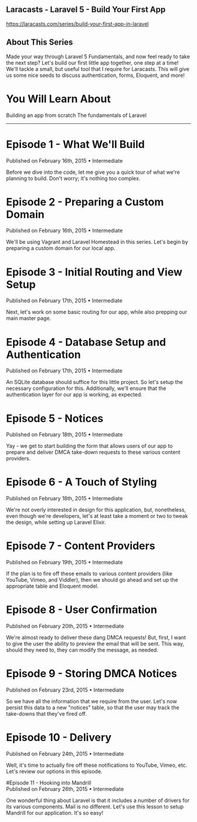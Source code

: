 ## Laracasts - Laravel 5 - Build Your First App
https://laracasts.com/series/build-your-first-app-in-laravel

## About This Series

Made your way through Laravel 5 Fundamentals, and now feel ready to take the next step? Let's build our first little app together, one step at a time! We'll tackle a small, but useful tool that I require for Laracasts. This will give us some nice seeds to discuss authentication, forms, Eloquent, and more!

# You Will Learn About

Building an app from scratch
The fundamentals of Laravel

----------------------------------

# Episode 1 - What We'll Build 
Published on February 16th, 2015 • Intermediate

Before we dive into the code, let me give you a quick tour of what we're planning to build. Don't worry; it's nothing too complex.

# Episode 2 - Preparing a Custom Domain  
Published on February 16th, 2015 • Intermediate

We'll be using Vagrant and Laravel Homestead in this series. Let's begin by preparing a custom domain for our local app.

# Episode 3 - Initial Routing and View Setup  
Published on February 17th, 2015 • Intermediate

Next, let's work on some basic routing for our app, while also prepping our main master page.

# Episode 4 - Database Setup and Authentication  
Published on February 17th, 2015 • Intermediate

An SQLite database should suffice for this little project. So let's setup the necessary configuration for this. Additionally, we'll ensure that the authentication layer for our app is working, as expected.

# Episode 5 - Notices  
Published on February 18th, 2015 • Intermediate

Yay - we get to start building the form that allows users of our app to prepare and deliver DMCA take-down requests to these various content providers.

# Episode 6 - A Touch of Styling  
Published on February 18th, 2015 • Intermediate

We're not overly interested in design for this application, but, nonetheless, even though we're developers, let's at least take a moment or two to tweak the design, while setting up Laravel Elixir.

# Episode 7 - Content Providers  
Published on February 19th, 2015 • Intermediate

If the plan is to fire off these emails to various content providers (like YouTube, Vimeo, and Viddler), then we should go ahead and set up the appropriate table and Eloquent model.

# Episode 8 - User Confirmation  
Published on February 20th, 2015 • Intermediate

We're almost ready to deliver these dang DMCA requests! But, first, I want to give the user the ability to preview the email that will be sent. This way, should they need to, they can modify the message, as needed.

# Episode 9 - Storing DMCA Notices  
Published on February 23rd, 2015 • Intermediate

So we have all the information that we require from the user. Let's now persist this data to a new "notices" table, so that the user may track the take-downs that they've fired off.

# Episode 10 - Delivery  
Published on February 24th, 2015 • Intermediate

Well, it's time to actually fire off these notifications to YouTube, Vimeo, etc. Let's review our options in this episode.

#Episode 11 - Hooking into Mandrill  
Published on February 26th, 2015 • Intermediate

One wonderful thing about Laravel is that it includes a number of drivers for its various components. Mail is no different. Let's use this lesson to setup Mandrill for our application. It's so easy!